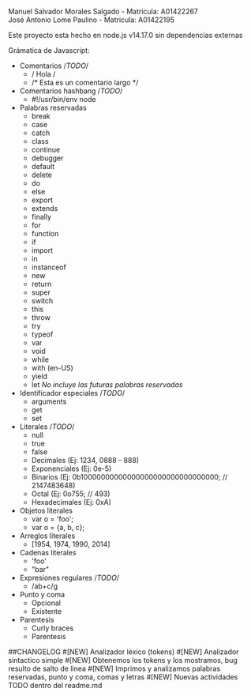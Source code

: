 Manuel Salvador Morales Salgado - Matricula: A01422267 <br/>
José Antonio Lome Paulino - Matricula: A01422195

Este proyecto esta hecho en node.js v14.17.0 sin dependencias externas

Grámatica de Javascript:
- Comentarios /*TODO*/
  - / Hola /
  - /* Esta es un comentario largo */ 
- Comentarios hashbang /*TODO*/
  - #!/usr/bin/env node 
- Palabras reservadas
  - break
  - case
  - catch
  - class
  - continue
  - debugger
  - default
  - delete
  - do
  - else
  - export
  - extends
  - finally
  - for
  - function
  - if  
  - import
  - in
  - instanceof
  - new
  - return
  - super
  - switch
  - this
  - throw
  - try
  - typeof
  - var
  - void
  - while
  - with (en-US)
  - yield
  - let
*No incluye las futuras palabras reservadas*
- Identificador especiales /*TODO*/
  - arguments 
  - get 
  - set
- Literales /*TODO*/
  - null 
  - true
  - false
  - Decimales (Ej: 1234, 0888 - 888)
  - Exponenciales (Ej: 0e-5)
  - Binarios (Ej: 0b10000000000000000000000000000000; // 2147483648)
  - Octal (Ej: 0o755; // 493)
  - Hexadecimales (Ej: 0xA)
- Objetos literales
  - var o = 'foo';
  - var o = {a, b, c};
- Arreglos literales
  - [1954, 1974, 1990, 2014]
- Cadenas literales
  - 'foo'
  - "bar"
- Expresiones regulares /*TODO*/
  - /ab+c/g
- Punto y coma 
  - Opcional
  - Existente
- Parentesis
  - Curly braces
  - Parentesis

##CHANGELOG
#[NEW] Analizador léxico (tokens)
#[NEW] Analizador sintactico simple
#[NEW] Obtenemos los tokens y los mostramos, bug resulto de salto de linea
#[NEW] Imprimos y analizamos palabras reservadas, punto y coma, comas y letras
#[NEW] Nuevas actividades TODO dentro del readme.md